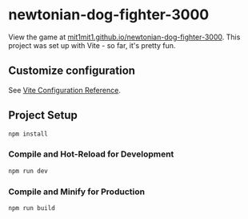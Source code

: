 # newtonian-dog-fighter-3000

View the game at [mit1mit1.github.io/newtonian-dog-fighter-3000](https://mit1mit1.github.io/newtonian-dog-fighter-3000/). This project was set up with Vite - so far, it's pretty fun.

## Customize configuration

See [Vite Configuration Reference](https://vitejs.dev/config/).

## Project Setup

```sh
npm install
```

### Compile and Hot-Reload for Development

```sh
npm run dev
```

### Compile and Minify for Production

```sh
npm run build
```
